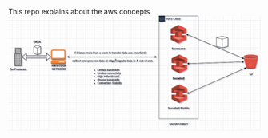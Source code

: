 This repo explains about the aws concepts
<img src="https://github.com/Rajat-1786/AWS-Architecture/blob/main/Images/DataMigration/SnowFamily-img.jpg" alt="image can not displayed">
